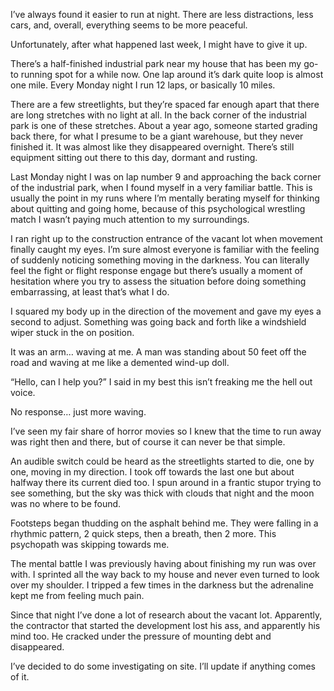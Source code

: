 I’ve always found it easier to run at night. There are less distractions, less cars, and, overall, everything seems to be more peaceful. 

Unfortunately, after what happened last week, I might have to give it up.

There’s a half-finished industrial park near my house that has been my go-to running spot for a while now. One lap around it’s dark quite loop is almost one mile. Every Monday night I run 12 laps, or basically 10 miles.

There are a few streetlights, but they’re spaced far enough apart that there are long stretches with no light at all. In the back corner of the industrial park is one of these stretches. About a year ago, someone started grading back there, for what I presume to be a giant warehouse, but they never finished it. It was almost like they disappeared overnight. There’s still equipment sitting out there to this day, dormant and rusting.  
   
 

Last Monday night I was on lap number 9 and approaching the back corner of the industrial park, when I found myself in a very familiar battle. This is usually the point in my runs where I’m mentally berating myself for thinking about quitting and going home, because of this psychological wrestling match I wasn’t paying much attention to my surroundings.

I ran right up to the construction entrance of the vacant lot when movement finally caught my eyes. I’m sure almost everyone is familiar with the feeling of suddenly noticing something moving in the darkness. You can literally feel the fight or flight response engage but there’s usually a moment of hesitation where you try to assess the situation before doing something embarrassing, at least that’s what I do.

I squared my body up in the direction of the movement and gave my eyes a second to adjust. Something was going back and forth like a windshield wiper stuck in the on position. 

It was an arm… waving at me. A man was standing about 50 feet off the road and waving at me like a demented wind-up doll. 

“Hello, can I help you?” I said in my best this isn’t freaking me the hell out voice.

No response… just more waving.

I’ve seen my fair share of horror movies so I knew that the time to run away was right then and there, but of course it can never be that simple. 

An audible switch could be heard as the streetlights started to die, one by one, moving in my direction. I took off towards the last one but about halfway there its current died too. I spun around in a frantic stupor trying to see something, but the sky was thick with clouds that night and the moon was no where to be found. 

Footsteps began thudding on the asphalt behind me. They were falling in a rhythmic pattern, 2 quick steps, then a breath, then 2 more. This psychopath was skipping towards me.

The mental battle I was previously having about finishing my run was over with. I sprinted all the way back to my house and never even turned to look over my shoulder. I tripped a few times in the darkness but the adrenaline kept me from feeling much pain.

Since that night I’ve done a lot of research about the vacant lot. Apparently, the contractor that started the development lost his ass, and apparently his mind too. He cracked under the pressure of mounting debt and disappeared. 

I’ve decided to do some investigating on site. I’ll update if anything comes of it.
